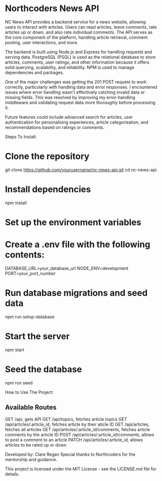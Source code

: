 # Northcoders News API

NC News API provides a backend service for a news website, allowing users to interact with articles. Users can read articles, leave comments, rate articles up or down, and also rate individual comments. The API serves as the core component of the platform, handling article retrieval, comment posting, user interactions, and more.

The backend is built using Node.js and Express for handling requests and serving data. PostgreSQL (PSQL) is used as the relational database to store articles, comments, user ratings, and other information because it offers solid querying, scalability, and reliability. NPM is used to manage dependencies and packages. 

One of the major challenges was getting the 201 POST request to work correctly, particularly with handling data and error responses. I encountered issues where error handling wasn't effectively catching invalid data or missing fields. This was resolved by improving my error-handling middleware and validating request data more thoroughly before processing it. 

Future features could include advanced search for articles, user authentication for personalising experiences, article categorisation, and recommendations based on ratings or comments.

Steps To Install: 
# Clone the repository
git clone https://github.com/yourusername/nc-news-api.git
cd nc-news-api

# Install dependencies
npm install

# Set up the environment variables
# Create a .env file with the following contents:
DATABASE_URL=your_database_url
NODE_ENV=development
PORT=your_port_number

# Run database migrations and seed data
npm run setup-database

# Start the server
npm start

# Seed the database
npm run seed

How to Use The Project: 
## Available Routes

GET /api, gets API
GET /api/topics, fetches article topics
GET /api/articles/:article_id, fetches article by their aticle ID
GET /api/articles, fetches all articles
GET /api/articles/:article_id/comments, fetches article comments by the article ID
POST /api/articles/:article_id/comments, allows to post a comment to an article
PATCH /api/articles/:article_id, allows articles to be rated up or down 

Developed by: Clare Regan
Special thanks to Northcoders for the mentorship and guidance.

This project is licensed under the MIT License - see the LICENSE.md file for details.




